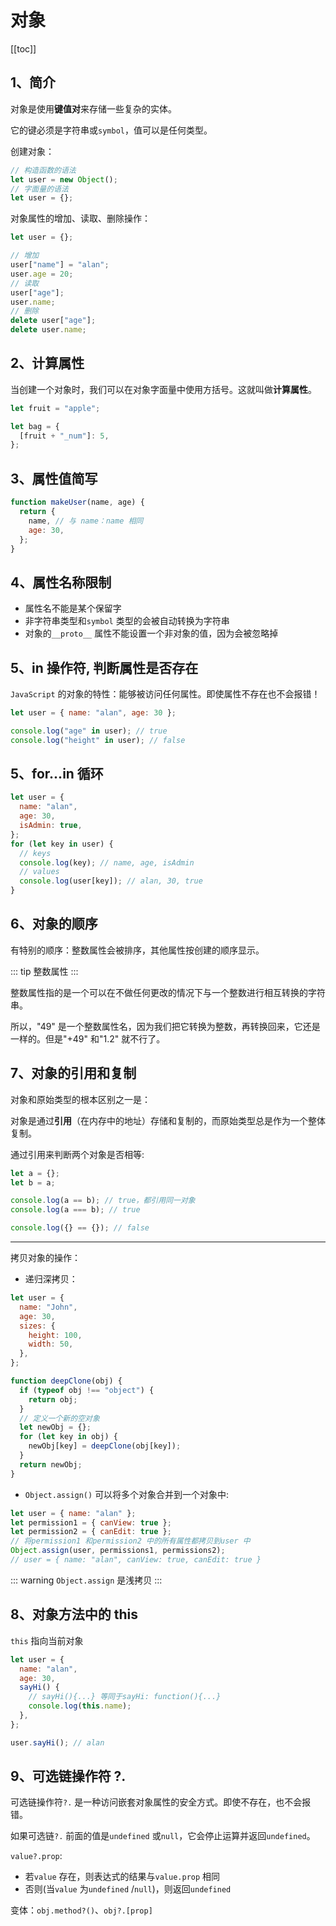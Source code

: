 # 对象

[[toc]]

## 1、简介

对象是使用**键值对**来存储一些复杂的实体。

它的键必须是字符串或`symbol`，值可以是任何类型。

创建对象：

```javascript
// 构造函数的语法
let user = new Object();
// 字面量的语法
let user = {};
```

对象属性的增加、读取、删除操作：

```javascript
let user = {};

// 增加
user["name"] = "alan";
user.age = 20;
// 读取
user["age"];
user.name;
// 删除
delete user["age"];
delete user.name;
```

## 2、计算属性

当创建一个对象时，我们可以在对象字面量中使用方括号。这就叫做**计算属性**。

```javascript
let fruit = "apple";

let bag = {
  [fruit + "_num"]: 5,
};
```

## 3、属性值简写

```javascript
function makeUser(name, age) {
  return {
    name, // 与 name：name 相同
    age: 30,
  };
}
```

## 4、属性名称限制

- 属性名不能是某个保留字
- 非字符串类型和`symbol` 类型的会被自动转换为字符串
- 对象的`__proto__` 属性不能设置一个非对象的值，因为会被忽略掉

## 5、in 操作符, 判断属性是否存在

`JavaScript` 的对象的特性：能够被访问任何属性。即使属性不存在也不会报错！

```javascript
let user = { name: "alan", age: 30 };

console.log("age" in user); // true
console.log("height" in user); // false
```

## 5、for...in 循环

```javascript
let user = {
  name: "alan",
  age: 30,
  isAdmin: true,
};
for (let key in user) {
  // keys
  console.log(key); // name, age, isAdmin
  // values
  console.log(user[key]); // alan, 30, true
}
```

## 6、对象的顺序

有特别的顺序：整数属性会被排序，其他属性按创建的顺序显示。

::: tip
整数属性
:::

整数属性指的是一个可以在不做任何更改的情况下与一个整数进行相互转换的字符串。

所以，"49" 是一个整数属性名，因为我们把它转换为整数，再转换回来，它还是一样的。但是"+49" 和"1.2" 就不行了。

## 7、对象的引用和复制

对象和原始类型的根本区别之一是：

对象是通过**引用**（在内存中的地址）存储和复制的，而原始类型总是作为一个整体复制。

通过引用来判断两个对象是否相等:

```javascript
let a = {};
let b = a;

console.log(a == b); // true，都引用同一对象
console.log(a === b); // true

console.log({} == {}); // false
```

<hr/>

拷贝对象的操作：

- 递归深拷贝：

```javascript
let user = {
  name: "John",
  age: 30,
  sizes: {
    height: 100,
    width: 50,
  },
};

function deepClone(obj) {
  if (typeof obj !== "object") {
    return obj;
  }
  // 定义一个新的空对象
  let newObj = {};
  for (let key in obj) {
    newObj[key] = deepClone(obj[key]);
  }
  return newObj;
}
```

- `Object.assign()` 可以将多个对象合并到一个对象中:

```javascript
let user = { name: "alan" };
let permission1 = { canView: true };
let permission2 = { canEdit: true };
// 将permission1 和permission2 中的所有属性都拷贝到user 中
Object.assign(user, permissions1, permissions2);
// user = { name: "alan", canView: true, canEdit: true }
```

::: warning
`Object.assign` 是浅拷贝
:::

## 8、对象方法中的 this

`this` 指向当前对象

```javascript
let user = {
  name: "alan",
  age: 30,
  sayHi() {
    // sayHi(){...} 等同于sayHi: function(){...}
    console.log(this.name);
  },
};

user.sayHi(); // alan
```
## 9、可选链操作符 ?.

可选链操作符`?.` 是一种访问嵌套对象属性的安全方式。即使不存在，也不会报错。

如果可选链`?.` 前面的值是`undefined` 或`null`，它会停止运算并返回`undefined`。

`value?.prop`:
+ 若`value` 存在，则表达式的结果与`value.prop` 相同
+ 否则(当`value` 为`undefined` /`null`)，则返回`undefined`

变体：`obj.method?()`、`obj?.[prop]`